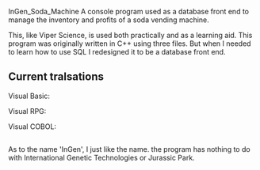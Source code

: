  InGen_Soda_Machine
A console program used as a database front end to manage the inventory and profits of a soda vending machine.

This, like Viper Science, is used both practically and as a learning aid. This program was originally written 
in C++ using three files. But when I needed to learn how to use SQL I redesigned it to be a database front end.

## Current tralsations
Visual Basic:

Visual RPG:

Visual COBOL:


## 
As to the name 'InGen', I just like the name. the program has nothing to do with International Genetic Technologies 
or Jurassic Park. 
